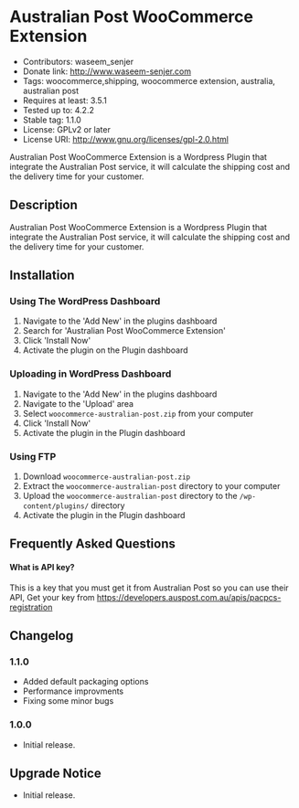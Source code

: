 # Australian Post WooCommerce Extension
* Contributors: waseem_senjer
* Donate link: http://www.waseem-senjer.com
* Tags: woocommerce,shipping, woocommerce extension, australia, australian post
* Requires at least: 3.5.1
* Tested up to: 4.2.2
* Stable tag: 1.1.0
* License: GPLv2 or later
* License URI: http://www.gnu.org/licenses/gpl-2.0.html

Australian Post WooCommerce Extension is a Wordpress Plugin that integrate the Australian Post service, it will calculate the shipping cost and the delivery time for your customer. 
	

## Description
Australian Post WooCommerce Extension is a Wordpress Plugin that integrate the Australian Post service, it will calculate the shipping cost and the delivery time for your customer. 
 

## Installation



### Using The WordPress Dashboard 

1. Navigate to the 'Add New' in the plugins dashboard
2. Search for 'Australian Post WooCommerce Extension'
3. Click 'Install Now'
4. Activate the plugin on the Plugin dashboard

### Uploading in WordPress Dashboard 

1. Navigate to the 'Add New' in the plugins dashboard
2. Navigate to the 'Upload' area
3. Select `woocommerce-australian-post.zip` from your computer
4. Click 'Install Now'
5. Activate the plugin in the Plugin dashboard

### Using FTP 

1. Download `woocommerce-australian-post.zip`
2. Extract the `woocommerce-australian-post` directory to your computer
3. Upload the `woocommerce-australian-post` directory to the `/wp-content/plugins/` directory
4. Activate the plugin in the Plugin dashboard


##  Frequently Asked Questions

####  What is API key? 
This is a key that you must get it from Australian Post so you can use their API, Get your key from https://developers.auspost.com.au/apis/pacpcs-registration



## Changelog

### 1.1.0 
* Added default packaging options
* Performance improvments
* Fixing some minor bugs

### 1.0.0 
* Initial release.

## Upgrade Notice
* Initial release.